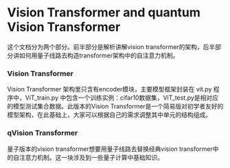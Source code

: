 # Vision Transformer and quantum Vision Transformer
这个文档分为两个部分。前半部分是解析讲解vision transformer的架构，后半部分讲如何用量子线路去构造transformer架构中的自注意力机制。

### Vision Transformer
Vision Transformer 架构里只含有encoder模块，主要模型框架封装在 vit.py 程序中，ViT_train.py 中包含一个训练实例：cifar10数据集，ViT_test.py是相对应的模型测试集合数据。此版本的Vision Transformer是一个简易版对初学者友好的模型架构，在此基础上，大家可以根据自己的需求调整其中单元的结构组成。

### qVision Transformer 
量子版本的vision transformer想要用量子线路去替换经典vision transformer中的自注意力机制。这一块涉及到一些量子计算中基础知识。
